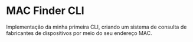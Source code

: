 # MAC Finder CLI

Implementação da minha primeira CLI, criando um sistema de consulta de fabricantes de dispositivos por meio do seu endereço MAC.
